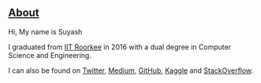 ## [About](/#about)

Hi, My name is Suyash

I graduated from [IIT Roorkee](https://www.iitr.ac.in) in 2016 with a dual degree in Computer Science and Engineering.

I can also be found on [Twitter](https://twitter.com/{{site.twitter_username}}), [Medium](https://medium.com/@{{site.medium_username}}), [GitHub](https://github.com/{{site.github_username}}), [Kaggle](https://www.kaggle.com/{{site.kaggle_username}}) and [StackOverflow](https://www.stackoverflow.com/users/{{site.stackoverflow_id}}).
